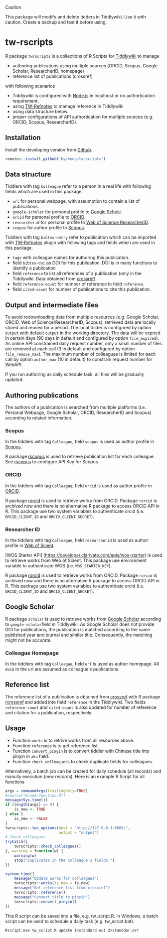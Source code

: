 
> [!CAUTION]
> This package will modify and delete tidders in Tiddlywiki. Use it with caution. 
> Create a backup and test it before using,

# tw-rscripts

R package `twrscripts` is a collections of R Scripts for [Tiddlywiki](https://tiddlywiki.com/) to manage

* authoring publications using multiple sources (ORCID, Scopus, Google Scholar, ResearcherID, homepage)
* reference list of publications (crossref)

with following scenarios

* Tiddlywiki is configured with [Node.js](https://tiddlywiki.com/static/Installing%2520TiddlyWiki%2520on%2520Node.js.html) in localhost or no authortication requirement.
* using [TW-Refnotes](https://kookma.github.io/TW-Refnotes/) to manage reference in Tiddlywiki
* using data structure below.
* proper configurations of API authortication for multiple sources (e.g. ORCID, Scopus, ResearcherID). 

## Installation

Install the developing version from [Github](https://github.com/byzheng/twrscripts).

```r
remotes::install_github('byzheng/twrscripts')
```


## Data structure

Tiddlers with tag `Colleague` refer to a person in a real life with following fields which are used in this package.

* `url` for personal webpage, with assumption to contain a list of publications.
* `google-scholar` for personal profile to [Google Schole](https://scholar.google.com).
* `orcid` for personal profile to [ORCID](https://orcid.org/).
* `researcherid` for personal profile to [Web of Science ResearcherID](https://www.webofscience.com/wos/author/search).
* `scopus` for author profile to [Scopus](https://www.scopus.com/). 

Tiddlers with tag `bibtex-entry` refer to publication which can be imported wtih [TW-Refnotes](https://kookma.github.io/TW-Refnotes/) plugin with following tags and fields which are used 
in this package.

* `tags` with colleague names for authoring this publication.
* field `bibtex-doi` as DOI for this publication. DOI is in many functions to identify a publication
* field `reference` to list all references of a publication (only in the Tiddlywiki. Data obtained from [crossref](https://www.crossref.org/)).
* field `reference-count` for number of reference in field `reference`.
* field `cited-count` for number of publications to cite this publication.

## Output and intermediate files
To avoid redownloading data from multiple resources (e.g. Google Scholar, ORCID, Web of Science/ResearcherID, Scopus), retrieved data are locally stored and reused for a period. The local folder is configured by option `output` with default `output` in the working directory. The data will be expried in certain days (90 days in default and configured by option `file_expired`). As online API constrained daily request number, only a small number of files are removed at each call (3 in default and configured by option `file_remove_max`). The maximum number of colleagues is limited for each call by option `author_max` (10 in default) to constrain request number for WebAPI.

If you run authoring as daily schedule task, all files will be gradually updated. 

## Authoring publications

The authors of a publication is searched from multiple platforms (i.e. Personal Webpage, Google Scholar, ORCID, ResearcherID and Scopus) according to related information.

### Scopus

In the tiddlers with tag `Colleague`, field `scopus` is used as author profile in [Scopus](https://www.scopus.com/). 

R package [rscopus](https://github.com/muschellij2/rscopus) is used to retrieve publication list for each colleague. See [rscopus](https://github.com/muschellij2/rscopus) to configure API Key for Scopus.


### ORCID

In the tiddlers with tag `Colleague`, field `orcid` is used as author profile in [ORCID](https://orcid.org/). 

R package [rorcid](https://github.com/ropensci-archive/rorcid) is used to retrieve works from ORCID. Package `rorcid` is archived now and there is no alternative R package to access ORCID API in R. This package use two system variables to authenticate orcid (i.e. `ORCID_CLIENT_ID` and `ORCID_CLIENT_SECRET`).

### Researcher ID

In the tiddlers with tag `Colleague`, field `researcherid` is used as author profile in [Web of Scient](https://www.webofscience.com/). 

[WOS Starter API] (https://developer.clarivate.com/apis/wos-starter) is used to retrieve works from Web of Scient.
This package use environment variable to authenticate WOS (i.e. `WOS_STARTER_KEY`).

R package [rorcid](https://github.com/ropensci-archive/rorcid) is used to retrieve works from ORCID. Package `rorcid` is archived now and there is no alternative R package to access ORCID API in R. This package use two system variables to authenticate orcid (i.e. `ORCID_CLIENT_ID` and `ORCID_CLIENT_SECRET`).

## Google Scholar

R package `scholar` is used to retrieve works from [Google Scholar](https://scholar.google.com/) according to `google-scholar`field in Tiddlywiki. As Google Scholar does not provide DOI for publications, the publication is matched according to the same published year and journal and similar title. Consequently, the matching might not be accurate.


### Colleague Homepage

In the tiddlers with tag `Colleague`, field `url` is used as author homepage. All `doi`s in the url are assumed as colleague's publications. 

## Reference list

The reference list of a publication is obtained from [crossref](https://www.crossref.org/) with R package [rcrossref](https://github.com/ropensci/rcrossref) and added into field `reference` in the Tiddlywiki. Two fields `reference-count` and `cited-count` is also updated for number of reference and citation for a publication, respectively. 





## Usage

* Function `works` is to retrive works from all resources above.
* Function `reference` is to get reference list.
* Function `convert_pinyin` is to convert tiddler with Chinese title into pinyin in `aka` field.
* Function `check_colleague` is to check duplicate fields for colleagues.

Alternatively, a batch job can be created for daily schedule (all records) and manully execution (new records). Here is an example R Script for all functions

```r
args = commandArgs(trailingOnly=TRUE)
#source("Rcode/function.R")
message(Sys.time())
if (length(args) == 0) {
    is_new <- TRUE
} else {
    is_new <- FALSE
}
twrscripts::tws_options(host = "http://127.0.0.1:8080/",
                        output = "output")
# Check colleagues
tryCatch({
    twrscripts::check_colleagues()    
}, warning = function(w) {
    warning(w)
    stop("Duplicates in the colleague's fields.")
})

system.time({
    message("Update works for colleagues")
    twrscripts::works(is_new = is_new)
    message("Get reference list from crossref")
    twrscripts::reference()
    message("Convert title to pinyin")
    twrscripts::convert_pinyin()
})
```

This R script can be saved into a file, e.g. tw_script.R. In Windows, a batch script can be used to schedule a daily task (e.g. tw_script.bat).

```
Rscript.exe tw_script.R update 1>standard.out 2>standdar.err
```

